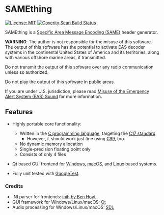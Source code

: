 # SAMEthing

[![License: MIT](https://img.shields.io/badge/License-MIT-yellow.svg)](https://opensource.org/licenses/MIT) <a href="https://scan.coverity.com/projects/mcroddev-samething"> <img alt="Coverity Scan Build Status" src="https://scan.coverity.com/projects/29231/badge.svg"/> </a>

SAMEthing is a [Specific Area Message Encoding (SAME)](https://en.wikipedia.org/wiki/Specific_Area_Message_Encoding) header generator.

**WARNING**: The author is not responsible for the misuse of this software. The
output of this software has the potential to activate EAS decoder systems in the
continental United States of America and its territories, along with various
offshore marine areas, if transmitted.

Do not transmit the output of this software over any radio communication unless
so authorized.

Do not play the output of this software in public areas.

If you are under U.S. jurisdiction, please read 
[Misuse of the Emergency Alert System (EAS) Sound](https://www.fcc.gov/enforcement/areas/misuse-eas-sound) for more information.

## Features

* Highly portable core functionality:
    - Written in the [C programming language](https://en.wikipedia.org/wiki/C_(programming_language)),
      targeting the [C17 standard](https://en.wikipedia.org/wiki/C17_(C_standard_revision)).
      - However, it should work just fine using [C99](https://en.wikipedia.org/wiki/C99),
        too.
    - No dynamic memory allocation
    - Single-precision floating point only
    - Consists of only 4 files

* [Qt](https://qt.io) based GUI frontend for
  [Windows](https://www.microsoft.com/en-us/windows?r=1),
  [macOS](https://www.apple.com/macos/), and
  [Linux](https://www.linux.org/) based systems.

* Fully unit tested with [GoogleTest](https://github.com/google/googletest).

### Credits
  * INI parser for frontends: [inih by Ben Hoyt](https://github.com/benhoyt/inih)
  * GUI framework for Windows/Linux/macOS: [Qt](https://qt.io)
  * Audio processing for Windows/Linux/macOS: [SDL](https://libsdl.org)
